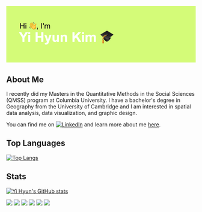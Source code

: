 ![/header.png](https://github.com/2hyunie/2hyunie/blob/main/header.png)

## About Me

I recently did my Masters in the Quantitative Methods in the Social Sciences (QMSS) program at Columbia University. I have a bachelor's degree in Geography from the University of Cambridge and I am interested in spatial data analysis, data visualization, and graphic design.

You can find me on [![LinkedIn][1.1]][1] and learn more about me [here](https://tinyurl.com/yihyun).

<!-- icons -->

[1.1]: https://raw.githubusercontent.com/MartinHeinz/MartinHeinz/master/linkedin-3-16.png

<!-- links to social media -->

[1]: https://www.linkedin.com/in/2hyunkim/

## Top Languages

[![Top Langs](https://github-readme-stats.vercel.app/api/top-langs/?username=2hyunie&layout=compact&theme=vue)](https://github.com/2hyunie/github-readme-stats)

## Stats

[![Yi Hyun's GitHub stats](https://github-readme-stats.vercel.app/api?username=2hyunie&theme=vue)](https://github.com/2hyunie/github-readme-stats)

![](https://img.shields.io/badge/Code-R-informational?style=flat-square&logo=<LOGO_NAME>&logoColor=white&color=green&labelColor=yellowgreen)
![](https://img.shields.io/badge/Code-Python-informational?style=flat-square&logo=<LOGO_NAME>&logoColor=white&color=green&labelColor=yellowgreen)
![](https://img.shields.io/badge/Code-HTML-informational?style=flat-square&logo=<LOGO_NAME>&logoColor=white&color=green&labelColor=yellowgreen)
![](https://img.shields.io/badge/Code-CSS-informational?style=flat-square&logo=<LOGO_NAME>&logoColor=white&color=green&labelColor=yellowgreen)
![](https://img.shields.io/badge/Code-JavaScript-informational?style=flat-square&logo=<LOGO_NAME>&logoColor=white&color=green&labelColor=yellowgreen)
![](https://img.shields.io/badge/Software-QGIS-informational?style=flat-square&logo=<LOGO_NAME>&logoColor=white&color=green&labelColor=yellowgreen)
